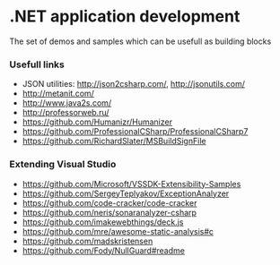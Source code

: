 # .NET application development #

The set of demos and samples which can be usefull as building blocks

### Usefull links ###

* JSON utilities: http://json2csharp.com/, http://jsonutils.com/
* http://metanit.com/
* http://www.java2s.com/
* http://professorweb.ru/
* https://github.com/Humanizr/Humanizer
* https://github.com/ProfessionalCSharp/ProfessionalCSharp7
* https://github.com/RichardSlater/MSBuildSignFile

### Extending Visual Studio ###

* https://github.com/Microsoft/VSSDK-Extensibility-Samples
* https://github.com/SergeyTeplyakov/ExceptionAnalyzer
* https://github.com/code-cracker/code-cracker
* https://github.com/neris/sonaranalyzer-csharp
* https://github.com/imakewebthings/deck.js
* https://github.com/mre/awesome-static-analysis#c
* https://github.com/madskristensen
* https://github.com/Fody/NullGuard#readme
